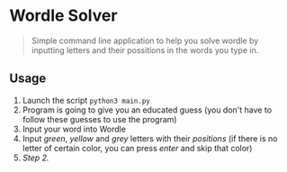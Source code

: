 # Wordle Solver

> Simple command line application to help you solve wordle by inputting letters and their possitions in the words you type in.

## Usage
1. Launch the script
`python3 main.py`
2. Program is going to give you an educated guess (you don't have to follow these guesses to use the program) 
3. Input your word into Wordle 
4. Input *green*, *yellow* and *grey* letters with their *positions* (if there is no letter of certain color, you can press *enter* and skip that color)
5. *Step 2.*
